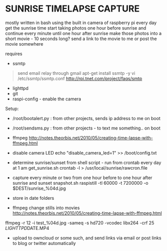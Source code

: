 SUNRISE TIMELAPSE CAPTURE
======

mostly written in bash 
using the built in camera of raspberry pi
every day get the sunrise time
start taking photos one hour before sunrise and continue every minute until one hour after sunrise
make those photos into a short movie - 10 seconds long?
send a link to the movie to me 
or post the movie somewhere

requires 
 * ssmtp
 > send email relay through gmail
 > apt-get install ssmtp -y
 > vi /etc/ssmtp/ssmtp.conf
 > http://rpi.tnet.com/project/faqs/smtp
 - lighttpd
 - git
 - raspi-config - enable the camera
 
Setup:

 - /root/bootalert.py : from other projects, sends ip address to me on boot
 - /root/sendsms.py : from other projects - to text me something.. on boot
 
 
 - ffmpeg http://notes.theorbis.net/2010/05/creating-time-lapse-with-ffmpeg.html
 - disable camera LED
echo  "disable_camera_led=1" >> /boot/config.txt

- determine sunrise/sunset from shell script  - run from crontab every day at 1 am
get_sunrise.sh
crontab -l > /usr/local/sunrise/rawcron.file 

- capture every minute or two from one hour before to one hour after sunrise and sunset
snapshot.sh
raspistill -tl 60000 -t 7200000 -o $DEST/sunrise_%04d.jpg


 - store in date folders
- ffmpeg change stills into movies 
http://notes.theorbis.net/2010/05/creating-time-lapse-with-ffmpeg.html

ffmpeg -r 12 -i test_%04d.jpg -sameq -s hd720 -vcodec libx264 -crf 25 $LIGHTTPD$DATE.MP4


- upload to owncloud or some such, and send links via email or post links to blog or twitter automatically